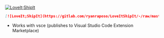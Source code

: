 [![LoveIt;ShipIt](https://gitlab.com/ryanraposo/LoveItShipIt/-/raw/master/sticker/loveitshipit.svg)](http://github.com/ryanraposo/LoveItShipIt)

```markdown
[![LoveIt;ShipIt](https://gitlab.com/ryanraposo/LoveItShipIt/-/raw/master/sticker/loveitshipit.svg)](http://github.com/ryanraposo/LoveItShipIt)
```

- Works with vsce (publishes to Visual Studio Code Extension Marketplace)
